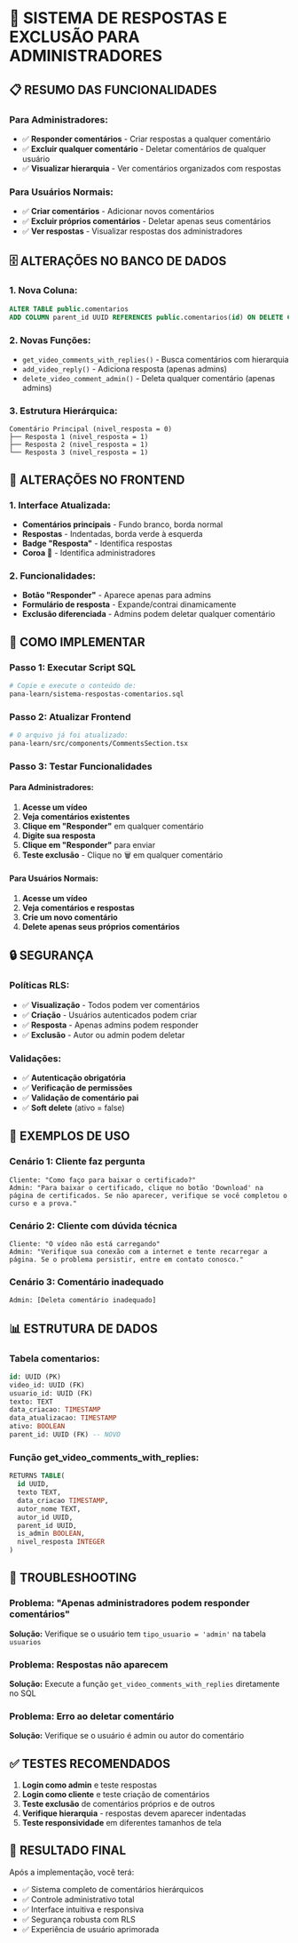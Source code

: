 # 🎯 **SISTEMA DE RESPOSTAS E EXCLUSÃO PARA ADMINISTRADORES**

## 📋 **RESUMO DAS FUNCIONALIDADES**

### **Para Administradores:**
- ✅ **Responder comentários** - Criar respostas a qualquer comentário
- ✅ **Excluir qualquer comentário** - Deletar comentários de qualquer usuário
- ✅ **Visualizar hierarquia** - Ver comentários organizados com respostas

### **Para Usuários Normais:**
- ✅ **Criar comentários** - Adicionar novos comentários
- ✅ **Excluir próprios comentários** - Deletar apenas seus comentários
- ✅ **Ver respostas** - Visualizar respostas dos administradores

## 🗄️ **ALTERAÇÕES NO BANCO DE DADOS**

### **1. Nova Coluna:**
```sql
ALTER TABLE public.comentarios 
ADD COLUMN parent_id UUID REFERENCES public.comentarios(id) ON DELETE CASCADE;
```

### **2. Novas Funções:**
- `get_video_comments_with_replies()` - Busca comentários com hierarquia
- `add_video_reply()` - Adiciona resposta (apenas admins)
- `delete_video_comment_admin()` - Deleta qualquer comentário (apenas admins)

### **3. Estrutura Hierárquica:**
```
Comentário Principal (nivel_resposta = 0)
├── Resposta 1 (nivel_resposta = 1)
├── Resposta 2 (nivel_resposta = 1)
└── Resposta 3 (nivel_resposta = 1)
```

## 🎨 **ALTERAÇÕES NO FRONTEND**

### **1. Interface Atualizada:**
- **Comentários principais** - Fundo branco, borda normal
- **Respostas** - Indentadas, borda verde à esquerda
- **Badge "Resposta"** - Identifica respostas
- **Coroa 👑** - Identifica administradores

### **2. Funcionalidades:**
- **Botão "Responder"** - Aparece apenas para admins
- **Formulário de resposta** - Expande/contrai dinamicamente
- **Exclusão diferenciada** - Admins podem deletar qualquer comentário

## 🚀 **COMO IMPLEMENTAR**

### **Passo 1: Executar Script SQL**
```bash
# Copie e execute o conteúdo de:
pana-learn/sistema-respostas-comentarios.sql
```

### **Passo 2: Atualizar Frontend**
```bash
# O arquivo já foi atualizado:
pana-learn/src/components/CommentsSection.tsx
```

### **Passo 3: Testar Funcionalidades**

#### **Para Administradores:**
1. **Acesse um vídeo**
2. **Veja comentários existentes**
3. **Clique em "Responder"** em qualquer comentário
4. **Digite sua resposta**
5. **Clique em "Responder"** para enviar
6. **Teste exclusão** - Clique no 🗑️ em qualquer comentário

#### **Para Usuários Normais:**
1. **Acesse um vídeo**
2. **Veja comentários e respostas**
3. **Crie um novo comentário**
4. **Delete apenas seus próprios comentários**

## 🔒 **SEGURANÇA**

### **Políticas RLS:**
- ✅ **Visualização** - Todos podem ver comentários
- ✅ **Criação** - Usuários autenticados podem criar
- ✅ **Resposta** - Apenas admins podem responder
- ✅ **Exclusão** - Autor ou admin podem deletar

### **Validações:**
- ✅ **Autenticação obrigatória**
- ✅ **Verificação de permissões**
- ✅ **Validação de comentário pai**
- ✅ **Soft delete** (ativo = false)

## 🎯 **EXEMPLOS DE USO**

### **Cenário 1: Cliente faz pergunta**
```
Cliente: "Como faço para baixar o certificado?"
Admin: "Para baixar o certificado, clique no botão 'Download' na página de certificados. Se não aparecer, verifique se você completou o curso e a prova."
```

### **Cenário 2: Cliente com dúvida técnica**
```
Cliente: "O vídeo não está carregando"
Admin: "Verifique sua conexão com a internet e tente recarregar a página. Se o problema persistir, entre em contato conosco."
```

### **Cenário 3: Comentário inadequado**
```
Admin: [Deleta comentário inadequado]
```

## 📊 **ESTRUTURA DE DADOS**

### **Tabela comentarios:**
```sql
id: UUID (PK)
video_id: UUID (FK)
usuario_id: UUID (FK)
texto: TEXT
data_criacao: TIMESTAMP
data_atualizacao: TIMESTAMP
ativo: BOOLEAN
parent_id: UUID (FK) -- NOVO
```

### **Função get_video_comments_with_replies:**
```sql
RETURNS TABLE(
  id UUID,
  texto TEXT,
  data_criacao TIMESTAMP,
  autor_nome TEXT,
  autor_id UUID,
  parent_id UUID,
  is_admin BOOLEAN,
  nivel_resposta INTEGER
)
```

## 🔧 **TROUBLESHOOTING**

### **Problema: "Apenas administradores podem responder comentários"**
**Solução:** Verifique se o usuário tem `tipo_usuario = 'admin'` na tabela `usuarios`

### **Problema: Respostas não aparecem**
**Solução:** Execute a função `get_video_comments_with_replies` diretamente no SQL

### **Problema: Erro ao deletar comentário**
**Solução:** Verifique se o usuário é admin ou autor do comentário

## ✅ **TESTES RECOMENDADOS**

1. **Login como admin** e teste respostas
2. **Login como cliente** e teste criação de comentários
3. **Teste exclusão** de comentários próprios e de outros
4. **Verifique hierarquia** - respostas devem aparecer indentadas
5. **Teste responsividade** em diferentes tamanhos de tela

## 🎉 **RESULTADO FINAL**

Após a implementação, você terá:
- ✅ Sistema completo de comentários hierárquicos
- ✅ Controle administrativo total
- ✅ Interface intuitiva e responsiva
- ✅ Segurança robusta com RLS
- ✅ Experiência de usuário aprimorada








